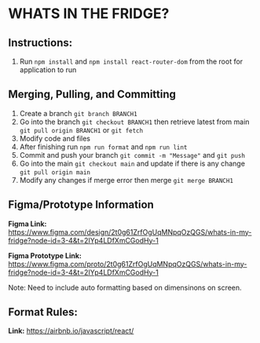 # WHATS IN THE FRIDGE?

## Instructions:

1. Run `npm install` and `npm install react-router-dom` from the root for application to run

## Merging, Pulling, and Committing

1. Create a branch `git branch BRANCH1`
2. Go into the branch `git checkout BRANCH1` then retrieve latest from main `git pull origin BRANCH1` or `git fetch`
3. Modify code and files
4. After finishing run `npm run format` and `npm run lint`
5. Commit and push your branch `git commit -m "Message"` and `git push`
6. Go into the main `git checkout main` and update if there is any change `git pull origin main`
7. Modify any changes if merge error then merge `git merge BRANCH1`

## Figma/Prototype Information

**Figma Link:** https://www.figma.com/design/2t0g61ZrfOgUqMNpqOzQGS/whats-in-my-fridge?node-id=3-4&t=2IYp4LDfXmCGodHy-1

**Figma Prototype Link:** https://www.figma.com/proto/2t0g61ZrfOgUqMNpqOzQGS/whats-in-my-fridge?node-id=3-4&t=2IYp4LDfXmCGodHy-1

Note: Need to include auto formatting based on dimensinons on screen.

## Format Rules:

**Link:** https://airbnb.io/javascript/react/
